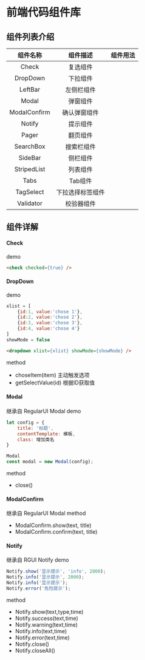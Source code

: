 # 前端代码组件库

## 组件列表介绍
|组件名称|组件描述|组件用法|
| :------: | :------: | :------: |
|Check|复选组件||
|DropDown|下拉组件||
|LeftBar|左侧栏组件||
|Modal|弹窗组件||
|ModalConfirm|确认弹窗组件||
|Notify|提示组件||
|Pager|翻页组件||
|SearchBox|搜索栏组件||
|SideBar|侧栏组件||
|StripedList|列表组件||
|Tabs|Tab组件||
|TagSelect|下拉选择标签组件||
|Validator|校验器组件||

## 组件详解

#### Check
demo
``` html
<check checked={true} />
```

#### DropDown
demo
```javascript
xlist = [
    {id:1, value:'chose 1'},
    {id:2, value:'chose 2'},
    {id:3, value:'chose 3'},
    {id:4, value:'chose 4'}
]
showMode = false
```
```html
<dropdown xlist={xlist} showMode={showMode} />
```
method
* choseItem(item) 主动触发选项 
* getSelectValue(id) 根据ID获取值

#### Modal
继承自 RegularUI Modal
demo
``` javascript
let config = {
    title: '标题',
    contentTemplate: 模板,
    class: 增加类名
}
```
``` javascript
Modal
const modal = new Modal(config);
```
method
* close()

#### ModalConfirm
继承自 RegularUI Modal
method
* ModalConfirm.show(text, title)
* ModalConfirm.confirm(text, title)

#### Notify
继承自 RGUI Notify
demo
```javascript
Notify.show('显示提示', 'info', 2000);
Notify.info('显示提示', 2000);
Notify.info('显示提示');
Notify.error('危险提示');
```
method
* Notify.show(text,type,time)
* Notify.success(text,time)
* Notify.warning(text,time)
* Notify.info(text,time)
* Notify.error(text,time)
* Notify.close()
* Notify.closeAll()